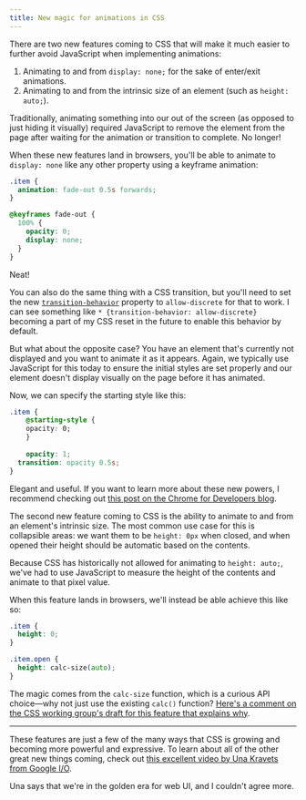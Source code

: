 ```yaml
---
title: New magic for animations in CSS
---
```


There are two new features coming to CSS that will make it much easier to further avoid JavaScript when implementing animations:

1. Animating to and from `display: none;` for the sake of enter/exit animations.
2. Animating to and from the intrinsic size of an element (such as `height: auto;`).

Traditionally, animating something into our out of the screen (as opposed to just hiding it visually) required JavaScript to remove the element from the page after waiting for the animation or transition to complete. No longer!

When these new features land in browsers, you'll be able to animate to `display: none` like any other property using a keyframe animation:

```css
.item {
  animation: fade-out 0.5s forwards;
}

@keyframes fade-out {
  100% {
    opacity: 0;
    display: none;
  }
}
```

Neat!

You can also do the same thing with a CSS transition, but you'll need to set the new [`transition-behavior`](https://developer.mozilla.org/en-US/docs/Web/CSS/transition-behavior) property to `allow-discrete` for that to work. I can see something like `* {transition-behavior: allow-discrete}` becoming a part of my CSS reset in the future to enable this behavior by default.

But what about the opposite case? You have an element that's currently not displayed and you want to animate it as it appears. Again, we typically use JavaScript for this today to ensure the initial styles are set properly and our element doesn't display visually on the page before it has animated. 

Now, we can specify the starting style like this:

```css
.item {
	@starting-style {
    opacity: 0;
	}
	
	opacity: 1;
  transition: opacity 0.5s;
}
```

Elegant and useful. If you want to learn more about these new powers, I recommend checking out [this post on the Chrome for Developers blog](https://developer.chrome.com/blog/entry-exit-animations).

The second new feature coming to CSS is the ability to animate to and from an element's intrinsic size. The most common use case for this is collapsible areas: we want them to be `height: 0px` when closed, and when opened their height should be automatic based on the contents. 

Because CSS has historically not allowed for animating to `height: auto;`, we've had to use JavaScript to measure the height of the contents and animate to that pixel value. 

When this feature lands in browsers, we'll instead be able achieve this like so:

```css
.item { 
  height: 0; 
}

.item.open { 
  height: calc-size(auto);
}
``` 

The magic comes from the `calc-size` function, which is a curious API choice—why not just use the existing `calc()` function? [Here's a comment on the CSS working group's draft for this feature that explains why](https://github.com/w3c/csswg-drafts/issues/626#issuecomment-1869828293).

---

These features are just a few of the many ways that CSS is growing and becoming more powerful and expressive. To learn about all of the other great new things coming, check out [this excellent video by Una Kravets from Google I/O](https://www.youtube.com/watch?v=_-6LgEjEyzE). 

Una says that we're in the golden era for web UI, and I couldn't agree more.